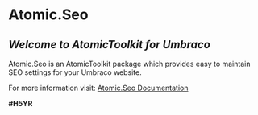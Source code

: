 # Atomic.Seo

## _Welcome to AtomicToolkit for Umbraco_
Atomic.Seo is an AtomicToolkit package which provides easy to maintain SEO settings for your Umbraco website. 

For more information visit: [Atomic.Seo Documentation](https://atomictoolkit.com/packages/atomicseo)

**#H5YR**